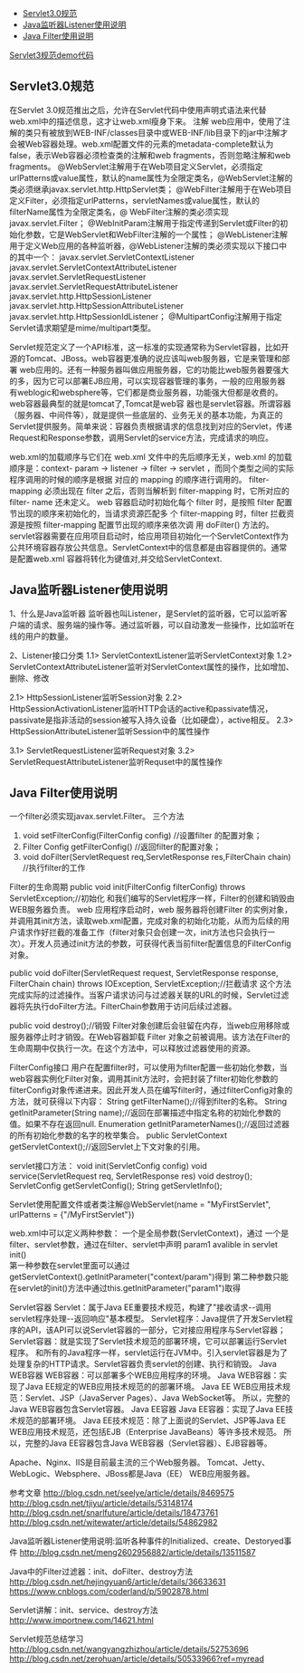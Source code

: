 - [Servlet3.0规范](#Servlet3.0规范)  
- [Java监听器Listener使用说明](#Java监听器Listener使用说明)  
- [Java Filter使用说明](#Java-Filter使用说明)  


[Servlet3规范demo代码](https://github.com/zhangkaitao/servlet3-showcase)  


## Servlet3.0规范
在Servlet 3.0规范推出之后，允许在Servlet代码中使用声明式语法来代替web.xml中的描述信息，这才让web.xml瘦身下来。
注解
web应用中，使用了注解的类只有被放到WEB-INF/classes目录中或WEB-INF/lib目录下的jar中注解才会被Web容器处理。web.xml配置文件的元素的metadata-complete默认为false，表示Web容器必须检查类的注解和web fragments，否则忽略注解和web fragments。
@WebServlet注解用于在Web项目定义Servlet，必须指定urlPatterns或value属性，默认的name属性为全限定类名，@WebServlet注解的类必须继承javax.servlet.http.HttpServlet类；
@WebFilter注解用于在Web项目定义Filter，必须指定urlPatterns，servletNames或value属性，默认的filterName属性为全限定类名，@ WebFilter注解的类必须实现 javax.servlet.Filter；
@WebInitParam注解用于指定传递到Servlet或Filter的初始化参数，它是WebServlet和WebFilter注解的一个属性；
@WebListener注解用于定义Web应用的各种监听器，@WebListener注解的类必须实现以下接口中的其中一个： 
javax.servlet.ServletContextListener 
javax.servlet.ServletContextAttributeListener 
javax.servlet.ServletRequestListener 
javax.servlet.ServletRequestAttributeListener 
javax.servlet.http.HttpSessionListener 
javax.servlet.http.HttpSessionAttributeListener 
javax.servlet.http.HttpSessionIdListener；
@MultipartConfig注解用于指定Servlet请求期望是mime/multipart类型。



Servlet规范定义了一个API标准，这一标准的实现通常称为Servlet容器，比如开源的Tomcat、JBoss。web容器更准确的说应该叫web服务器，它是来管理和部署 web应用的。还有一种服务器叫做应用服务器，它的功能比web服务器要强大的多，因为它可以部署EJB应用，可以实现容器管理的事务，一般的应用服务器 有weblogic和websphere等，它们都是商业服务器，功能强大但都是收费的。web容器最典型的就是tomcat了,Tomcat是web容 器也是servlet容器。所谓容器（服务器、中间件等），就是提供一些底层的、业务无关的基本功能，为真正的Servlet提供服务。简单来说：容器负责根据请求的信息找到对应的Servlet，传递Request和Response参数，调用Servlet的service方法，完成请求的响应。

web.xml的加载顺序与它们在 web.xml 文件中的先后顺序无关，web.xml 的加载顺序是：context- param -> listener -> filter -> servlet ，而同个类型之间的实际程序调用的时候的顺序是根据 对应的 mapping 的顺序进行调用的。
filter-mapping 必须出现在 filter 之后，否则当解析到 filter-mapping 时，它所对应的 filter- name 还未定义。
web 容器启动时初始化每个 filter 时，是按照 filter 配置节出现的顺序来初始化的，当请求资源匹配多 个 filter-mapping 时，filter 拦截资源是按照 filter-mapping 配置节出现的顺序来依次调 用 doFilter() 方法的。  
servlet容器需要在应用项目启动时，给应用项目初始化一个ServletContext作为公共环境容器存放公共信息。ServletContext中的信息都是由容器提供的。通常是配置web.xml
容器将<context-param></context-param>转化为键值对,并交给ServletContext.



## Java监听器Listener使用说明
1、什么是Java监听器
监听器也叫Listener，是Servlet的监听器，它可以监听客户端的请求、服务端的操作等。通过监听器，可以自动激发一些操作，比如监听在线的用户的数量。

2、Listener接口分类
1.1> ServletContextListener监听ServletContext对象
1.2> ServletContextAttributeListener监听对ServletContext属性的操作，比如增加、删除、修改

2.1> HttpSessionListener监听Session对象
2.2> HttpSessionActivationListener监听HTTP会话的active和passivate情况，passivate是指非活动的session被写入持久设备（比如硬盘），active相反。
2.3> HttpSessionAttributeListener监听Session中的属性操作

3.1> ServletRequestListener监听Request对象
3.2> ServletRequestAttributeListener监听Requset中的属性操作



## Java Filter使用说明

一个filter必须实现javax.servlet.Filter。
三个方法
1. void setFilterConfig(FilterConfig config) //设置filter 的配置对象；
2. Filter Config getFilterConfig() //返回filter的配置对象；
3. void doFilter(ServletRequest req,ServletResponse res,FilterChain chain) //执行filter的工作

Filter的生命周期
public void init(FilterConfig filterConfig) throws ServletException;//初始化
和我们编写的Servlet程序一样，Filter的创建和销毁由WEB服务器负责。 web 应用程序启动时，web 服务器将创建Filter 的实例对象，并调用其init方法，读取web.xml配置，完成对象的初始化功能，从而为后续的用户请求作好拦截的准备工作（filter对象只会创建一次，init方法也只会执行一次）。开发人员通过init方法的参数，可获得代表当前filter配置信息的FilterConfig对象。

public void doFilter(ServletRequest request, ServletResponse response, FilterChain chain) throws IOException, ServletException;//拦截请求
这个方法完成实际的过滤操作。当客户请求访问与过滤器关联的URL的时候，Servlet过滤器将先执行doFilter方法。FilterChain参数用于访问后续过滤器。

public void destroy();//销毁
Filter对象创建后会驻留在内存，当web应用移除或服务器停止时才销毁。在Web容器卸载 Filter 对象之前被调用。该方法在Filter的生命周期中仅执行一次。在这个方法中，可以释放过滤器使用的资源。

FilterConfig接口
用户在配置filter时，可以使用为filter配置一些初始化参数，当web容器实例化Filter对象，调用其init方法时，会把封装了filter初始化参数的filterConfig对象传递进来。因此开发人员在编写filter时，通过filterConfig对象的方法，就可获得以下内容：
String getFilterName();//得到filter的名称。 
String getInitParameter(String name);//返回在部署描述中指定名称的初始化参数的值。如果不存在返回null. 
Enumeration getInitParameterNames();//返回过滤器的所有初始化参数的名字的枚举集合。 
public ServletContext getServletContext();//返回Servlet上下文对象的引用。

servlet接口方法：
void init(ServletConfig config)
void service(ServletRequest req, ServletResponse res)
void destroy();
ServletConfig getServletConfig();
String getServletInfo();

Servlet使用配置文件或者类注解@WebServlet(name = "MyFirstServlet", urlPatterns = {"/MyFirstServlet"})

web.xml中可以定义两种参数：
    一个是全局参数(ServletContext)，通过<context-param></context-param>
    一个是filter、servlet参数，通过在filter、servlet中声明 <init-param>
                                          <param-name>param1</param-name>
                                          <param-value>avalible in servlet init()</param-value>   
                                    </init-param> 
    第一种参数在servlet里面可以通过getServletContext().getInitParameter("context/param")得到
    第二种参数只能在servlet的init()方法中通过this.getInitParameter("param1")取得

Servlet容器
       Servlet：属于Java EE重要技术规范，构建了"接收请求--调用servlet程序处理--返回响应"基本模型。
       Servlet程序：Java提供了开发Servlet程序的API，该API可以说Servlet容器的一部分，它对接应用程序与Servlet容器；
       Servlet容器：就是实现了Servlet技术规范的部署环境，它可以部署运行Servlet程序。
       和所有的Java程序一样，servlet运行在JVM中。引入servlet容器是为了处理复杂的HTTP请求。Servlet容器负责servlet的创建、执行和销毁。
Java WEB容器
       WEB容器：可以部署多个WEB应用程序的环境。
       Java WEB容器：实现了Java EE规定的WEB应用技术规范的的部署环境。
       Java EE WEB应用技术规范：Servlet、JSP（JavaServer Pages）、Java WebSocket等。
       所以，完整的Java WEB容器包含Servlet容器。
Java EE容器
       Java EE容器：实现了Java EE技术规范的部署环境。
       Java EE技术规范：除了上面说的Servlet、JSP等Java EE WEB应用技术规范，还包括EJB（Enterprise JavaBeans）等许多技术规范。
       所以，完整的Java EE容器包含Java WEB容器（Servlet容器）、EJB容器等。

Apache、Nginx、IIS是目前最主流的三个Web服务器。
Tomcat、Jetty、WebLogic、Websphere、JBoss都是Java（EE） WEB应用服务器。


参考文章
http://blog.csdn.net/seelye/article/details/8469575
http://blog.csdn.net/tjiyu/article/details/53148174
http://blog.csdn.net/snarlfuture/article/details/18473761
http://blog.csdn.net/witewater/article/details/54862982

Java监听器Listener使用说明:监听各种事件的Initialized、create、Destoryed事件
http://blog.csdn.net/meng2602956882/article/details/13511587

Java中的Filter过滤器：init、doFilter、destroy方法
http://blog.csdn.net/hejingyuan6/article/details/36633631
https://www.cnblogs.com/coderland/p/5902878.html

Servlet讲解：init、service、destroy方法
http://www.importnew.com/14621.html

Servlet规范总结学习
http://blog.csdn.net/wangyangzhizhou/article/details/52753696
http://blog.csdn.net/zerohuan/article/details/50533966?ref=myread




